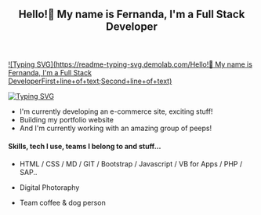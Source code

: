 <header>
    <h2> Hello!👋 My name is Fernanda, I'm a <strong >Full Stack Developer</strong></h2>
</header>

[![Typing SVG](https://readme-typing-svg.demolab.com/Hello!👋 My name is Fernanda, I'm a Full Stack DeveloperFirst+line+of+text;Second+line+of+text)](https://git.io/typing-svg)

[![Typing SVG](https://readme-typing-svg.herokuapp.com?size=65&pause=500&vCenter=true&width=600&height=70&lines=Hello!+My+name+is+Fernanda;UI%2FUX+Designer)](https://git.io/typing-svg)

- I'm currently developing an e-commerce site, exciting stuff!
- Building my portfolio website
- And I'm currently working with an amazing group of peeps!

#### Skills, tech I use, teams I belong to and stuff...

- HTML / CSS / MD / GIT / Bootstrap / Javascript / VB for Apps / PHP / SAP..

- Digital Photoraphy

- Team coffee & dog person
